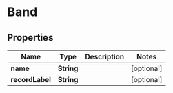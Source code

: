 # Band

## Properties
Name | Type | Description | Notes
------------ | ------------- | ------------- | -------------
**name** | **String** |  |  [optional]
**recordLabel** | **String** |  |  [optional]
